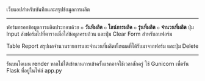 เว็บแอปสำหรับบันทึกและสรุปข้อมูลการผลิต 

---

ฟอร์มกรอกข้อมูลการผลิตประกอบด้วย
๐ **วันทีผลิต**
๐ **ไลน์การผลิด**
๐ **รุ่นที่ผลิต**
๐ **จำนวนที่ผลิต**
ปุ่ม Input ส่งฟอร์มไปที่ตารางเมื่อใส่ข้อมูลครบถ้วน และปุ่ม Clear Form สำหรับลบฟอร์ม

Table Report
สรุปผลจำนวนรายการและจำนวนที่ผลิตทั้งหมดที่ได้รับมาจากฟอร์ม และปุ่ม Delete

------------------------------------------------------------------------------

รันบนโดเมน render หากไม่ได้เข้านานการเข้าครั้งแรกอาจใช้เวลาสักครู่
ใช้ Gunicorn เพื่อรัน Flask ที่อยู่ในไฟล์ app.py
